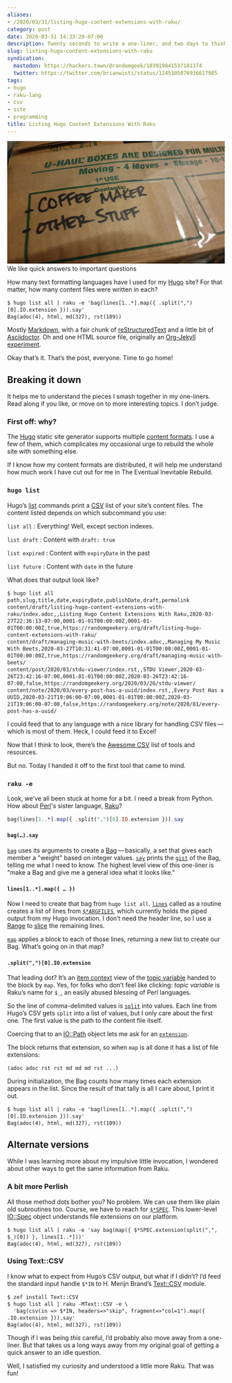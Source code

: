 ```yaml
---
aliases:
- /2020/03/31/listing-hugo-content-extensions-with-raku/
category: post
date: 2020-03-31 14:33:29-07:00
description: Twenty seconds to write a one-liner, and two days to think about it
slug: listing-hugo-content-extensions-with-raku
syndication:
  mastodon: https://hackers.town/@randomgeek/103919841537181374
  twitter: https://twitter.com/brianwisti/status/1245105076936617985
tags:
- hugo
- raku-lang
- csv
- site
- programming
title: Listing Hugo Content Extensions With Raku
---
```


![attachments/img/2020/cover-2020-03-31.jpg](../../../attachments/img/2020/cover-2020-03-31.jpg)
We like quick answers to important questions

How many text formatting languages have I used for my [Hugo](../../../card/Hugo.md) site? For that matter, how many content files were written in each?

````
$ hugo list all | raku -e 'bag(lines[1..*].map({ .split(",")[0].IO.extension })).say'
Bag(adoc(4), html, md(327), rst(109))
````

Mostly [Markdown](../../../card/Markdown.md), with a fair chunk of [reStructuredText](../../../card/reStructuredText.md) and a little bit of [Asciidoctor](../../../card/Asciidoctor.md). Oh and one HTML source file, originally an [Org-Jekyll experiment](../../2014/10/blog-writing-in-org-mode.md).

Okay that’s it. That’s the post, everyone. Time to go home!

## Breaking it down

It helps me to understand the pieces I smash together in my one-liners. Read along if you like, or move on to more interesting topics. I don’t judge.

### First off: why?

The [Hugo](https://gohugo.io) static site generator supports multiple [content formats](https://gohugo.io/content-management/formats/). I use a few of them, which complicates my occasional urge to rebuild the whole site with something else.

If I know how my content formats are distributed, it will help me understand how much work I have cut out for me in The Eventual Inevitable Rebuild.

### `hugo list`

Hugo’s [list](https://gohugo.io/commands/hugo_list) commands print a [CSV](../../../card/CSV.md) list of your site’s content files. The content listed depends on which subcommand you use:

`list all`
: Everything! Well, except section indexes.

`list draft`
: Content with `draft: true`

`list expired`
: Content with `expiryDate` in the past

`list future`
: Content with `date` in the future

What does that output look like?

````
$ hugo list all
path,slug,title,date,expiryDate,publishDate,draft,permalink
content/draft/listing-hugo-content-extensions-with-raku/index.adoc,,Listing Hugo Content Extensions With Raku,2020-03-27T22:36:13-07:00,0001-01-01T00:00:00Z,0001-01-01T00:00:00Z,true,https://randomgeekery.org/draft/listing-hugo-content-extensions-with-raku/
content/draft/managing-music-with-beets/index.adoc,,Managing My Music With Beets,2020-03-27T10:31:41-07:00,0001-01-01T00:00:00Z,0001-01-01T00:00:00Z,true,https://randomgeekery.org/draft/managing-music-with-beets/
content/post/2020/03/stdu-viewer/index.rst,,STDU Viewer,2020-03-26T23:42:16-07:00,0001-01-01T00:00:00Z,2020-03-26T23:42:16-07:00,false,https://randomgeekery.org/2020/03/26/stdu-viewer/
content/note/2020/03/every-post-has-a-uuid/index.rst,,Every Post Has a UUID,2020-03-21T19:06:00-07:00,0001-01-01T00:00:00Z,2020-03-21T19:06:00-07:00,false,https://randomgeekery.org/note/2020/81/every-post-has-a-uuid/
````

I could feed that to any language with a nice library for handling CSV
files — which is most of them. Heck, I could feed it to Excel!

Now that I think to look, there’s the [Awesome CSV](https://github.com/secretGeek/awesomecsv) list of tools and resources.

But no. Today I handed it off to the first tool that came to mind.

### `raku -e`

Look, we’ve all been stuck at home for a bit. I need a break from Python. How about [Perl](../../../card/Perl.md)'s sister language, [Raku](../../../card/Raku.md)?

````raku
bag(lines[1..*].map({ .split(",")[0].IO.extension })).say
````

#### `bag(…).say`

[`bag`](https://docs.raku.org/routine/bag) uses its arguments to create a [Bag](https://docs.raku.org/type/Bag) — basically, a set that gives each member a "weight" based on integer values. [`say`](https://docs.raku.org/type/Mu#method_say) prints the [`gist`](https://docs.raku.org/routine/gist) of the Bag, telling me what I need to know. The highest level view of this one-liner is "make a Bag and give me a general idea what it looks like."

#### `lines[1..*].map({ … })`

Now I need to create that bag from `hugo list all`. [`lines`](https://docs.raku.org/type/IO::Handle#routine_lines) called as
a routine creates a list of lines from [`$*ARGFILES`](https://docs.raku.org/language/variables#$*ARGFILES), which currently holds the piped output from my Hugo invocation. I don’t need the header line, so I use a
[Range](https://docs.raku.org/type/Range) to [slice](https://docs.raku.org/language/subscripts#Slices) the remaining lines.

[`map`](https://docs.raku.org/routine/map#class_Any) applies a block to each of those lines, returning a new list to create our Bag. What’s going on in that map?

#### `.split(",")[0].IO.extension`

That leading dot? It’s an [item context](https://docs.raku.org/language/contexts#Item_context) view of the [topic variable](https://docs.raku.org/language/variables#The_$__variable) handed to the block by `map`. Yes, for folks who don’t feel like clicking: *topic variable* is Raku’s name for `$_`, an easily abused blessing of Perl languages.

So the line of comma-delimited values is [`split`](https://docs.raku.org/type/Str#routine_split) into values. Each line from Hugo’s CSV gets `split` into a list of values, but I only care about the first one. The first value is the path to the content file itself.

Coercing that to an [IO::Path](https://docs.raku.org/type/IO::Path) object lets me ask for an [`extension`](https://docs.raku.org/type/IO::Path#method_extension).

The block returns that extension, so when `map` is all done it has a list of file extensions:

````
(adoc adoc rst rst md md md rst ...)
````

During initialization, the Bag counts how many times each extension appears in the list. Since the result of that tally is all I care about, I print it out.

````
$ hugo list all | raku -e 'bag(lines[1..*].map({ .split(",")[0].IO.extension })).say'
Bag(adoc(4), html, md(327), rst(109))
````

## Alternate versions

While I was learning more about my impulsive little invocation, I wondered about other ways to get the same information from Raku.

### A bit more Perlish

All those method dots bother you? No problem. We can use them like plain old subroutines too. Course, we have to reach for [`$*SPEC`](https://docs.raku.org/language/variables#$*SPEC). This lower-level [IO::Spec](https://docs.raku.org/type/IO::Spec) object understands file extensions on our platform.

````
$ hugo list all | raku -e 'say bag(map({ $*SPEC.extension(split(",", $_)[0]) }, lines[1..*]))'
Bag(adoc(4), html, md(327), rst(109))
````

### Using Text::CSV

I know what to expect from Hugo’s CSV output, but what if I didn’t? I’d feed the standard input handle `$*IN` to H. Merijn Brand’s [Text::CSV](https://github.com/Tux/CSV) module.

````
$ zef install Text::CSV
$ hugo list all | raku -MText::CSV -e \
  'bag(csv(in => $*IN, headers=>"skip", fragment=>"col=1").map({ .IO.extension })).say'
Bag(adoc(4), html, md(327), rst(109))
````

Though if I was being *this* careful, I’d probably also move away from a one-liner. But that takes us a long ways away from my original goal of getting a quick answer to an idle question.

Well, I satisfied my curiosity and understood a little more Raku. That was fun!

